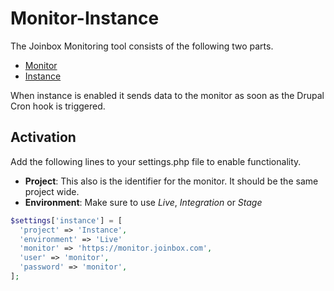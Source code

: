 # Monitor-Instance
The Joinbox Monitoring tool consists of the following two parts.
- [Monitor](https://github.com/joinbox/d9-module-monitor)
- [Instance](https://github.com/joinbox/d9-module-monitor-instance)

When instance is enabled it sends data to the monitor as soon as the Drupal Cron hook is triggered.

## Activation
Add the following lines to your settings.php file to enable functionality.
<br/>
- **Project**: This also is the identifier for the monitor. It should be the same project wide.
- **Environment**: Make sure to use _Live_, _Integration_ or _Stage_
```php
$settings['instance'] = [
  'project' => 'Instance',
  'environment' => 'Live'
  'monitor' => 'https://monitor.joinbox.com',
  'user' => 'monitor',
  'password' => 'monitor',
];
```
